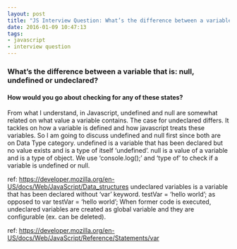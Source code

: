```yaml
---
layout: post
title: "JS Interview Question: What’s the difference between a variable that is: null, undefined or undeclared?"
date: 2016-01-09 10:47:13
tags:
- javascript
- interview question
---
```


### What’s the difference between a variable that is: null, undefined or undeclared?

#### How would you go about checking for any of these states?


From what I understand, in Javascript, undefined and null are somewhat related on what value a variable contains. The case for undeclared differs. It tackles on how a variable is defined and how javascript treats these variables. So I am going to discuss undefined and null first since both are on Data Type category.
undefined is a variable that has been declared but no value exists and is a type of itself ‘undefined’.
null is a value of a variable and is a type of object.
We use ‘console.log();’ and ‘type of’ to check if a variable is undefined or null.

ref: https://developer.mozilla.org/en-US/docs/Web/JavaScript/Data_structures
undeclared variables is a variable that has been declared without ‘var’ keyword.
testVar = ‘hello world’;
as opposed to
var testVar = ‘hello world’;
When former code is executed, undeclared variables are created as global variable and they are configurable (ex. can be deleted).

ref: https://developer.mozilla.org/en-US/docs/Web/JavaScript/Reference/Statements/var
